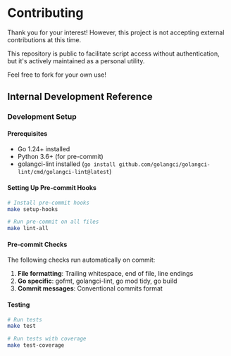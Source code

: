 # Contributing

Thank you for your interest! However, this project is not accepting external contributions at this time.

This repository is public to facilitate script access without authentication, but it's actively maintained as a personal utility.

Feel free to fork for your own use!

## Internal Development Reference

### Development Setup

#### Prerequisites

- Go 1.24+ installed
- Python 3.6+ (for pre-commit)
- golangci-lint installed (`go install github.com/golangci/golangci-lint/cmd/golangci-lint@latest`)

#### Setting Up Pre-commit Hooks

```bash
# Install pre-commit hooks
make setup-hooks

# Run pre-commit on all files
make lint-all
```

#### Pre-commit Checks

The following checks run automatically on commit:

1. **File formatting**: Trailing whitespace, end of file, line endings
2. **Go specific**: gofmt, golangci-lint, go mod tidy, go build
3. **Commit messages**: Conventional commits format

#### Testing

```bash
# Run tests
make test

# Run tests with coverage
make test-coverage
```

